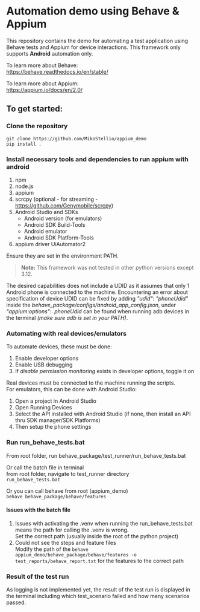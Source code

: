 # Automation demo using Behave & Appium

This repository contains the demo for automating a test application using Behave tests and Appium for device 
interactions. This framework only supports **Android** automation only.

To learn more about Behave:  
https://behave.readthedocs.io/en/stable/  

To learn more about Appium:  
https://appium.io/docs/en/2.0/

## To get started:
### Clone the repository

`git clone https://github.com/MikoStellio/appium_demo`  
`pip install .`

### Install necessary tools and dependencies to run appium with android
1. npm
2. node.js
3. appium
4. scrcpy (optional - for streaming - https://github.com/Genymobile/scrcpy)
5. Android Studio and SDKs
   * Android version (for emulators)
   * Android SDK Build-Tools
   * Android emulator
   * Android SDK Platform-Tools
6. appium driver UiAutomator2

Ensure they are set in the environment PATH.  

> **Note:** This framework was not tested in other python versions except 3.12.  

The desired capabilities does not include a UDID as it assumes that only 1 Android phone is connected to the machine. 
Encountering an error about specification of device UDID can be fixed by adding _"udid": "phoneUdid"_ inside the 
_behave_package/configs/android_app_config.json_, under _"appium:options":_. _phoneUdid_ can be found when running
adb devices in the terminal _(make sure adb is set in your PATH)_.

### Automating with real devices/emulators
To automate devices, these must be done:
1. Enable developer options
2. Enable USB debugging
3. If _disable permission monitoring_ exists in developer options, toggle it on

Real devices must be connected to the machine running the scripts.  
For emulators, this can be done with Android Studio:
1. Open a project in Android Studio
2. Open Running Devices 
3. Select the API installed with Android Studio (if none, then install an API thru SDK manager/SDK Platforms)
4. Then setup the phone settings

### Run run_behave_tests.bat
From root folder, run behave_package/test_runner/run_behave_tests.bat  

Or call the batch file in terminal  
from root folder, navigate to test_runner directory  
`run_behave_tests.bat`

Or you can call behave from root (appium_demo)  
`behave behave_package/behave/features`  

#### Issues with the batch file
1. Issues with activating the .venv when running the run_behave_tests.bat means the path for calling the .venv is wrong.  
Set the correct path (usually inside the root of the python project)
2. Could not see the steps and feature files  
Modify the path of the `behave appium_demo/behave_package/behave/features -o test_reports/behave_report.txt` for the 
features to the correct path

### Result of the test run
As logging is not implemented yet, the result of the test run is displayed in the terminal including which test_scenario
failed and how many scenarios passed.
